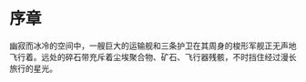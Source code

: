 <!--chapter name: 序章-->

<!--book name: 开局就拥有一支无敌舰队的我想要过平淡生活-->

<!--author: BobAnkh-->

<!--upstream: -->

# 序章

幽寂而冰冷的空间中，一艘巨大的运输舰和三条护卫在其周身的梭形军舰正无声地飞行着。远处的碎石带充斥着尘埃聚合物、矿石、飞行器残骸，不时挡住经过漫长旅行的星光。
